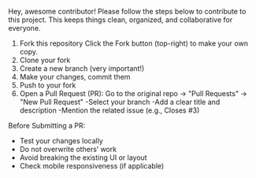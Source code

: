 Hey, awesome contributor! 
Please follow the steps below to contribute to this project. This keeps things clean, organized, and collaborative for everyone.
1. Fork this repository
Click the Fork button (top-right) to make your own copy.
2. Clone your fork
3. Create a new branch (very important!)
4.  Make your changes, commit them
5.  Push to your fork
6.  Open a Pull Request (PR):
 Go to the original repo → "Pull Requests" → "New Pull Request"
-Select your branch
-Add a clear title and description
-Mention the related issue (e.g., Closes #3)

Before Submitting a PR:
- Test your changes locally
- Do not overwrite others’ work
- Avoid breaking the existing UI or layout
- Check mobile responsiveness (if applicable)
